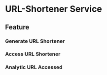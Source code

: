 # URL-Shortener Service

## Feature
### Generate URL Shortener
### Access URL Shortener
### Analytic URL Accessed
